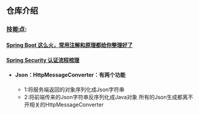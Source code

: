 ## 仓库介绍


### 技能点:
#### [Spring Boot 这么火，常用注解和原理都给你整理好了](https://mp.weixin.qq.com/s?__biz=MzI3NjU2ODA5Mg==&mid=2247485043&idx=2&sn=34d13c381ae2257a24c5e3fde2d39211&chksm=eb72c700dc054e16a17c083a4c9dcbd2a07593e29b158f28a0b9d6819f5dea150f82a120c3f6&mpshare=1&scene=1&srcid=&sharer_sharetime=1578377061198&sharer_shareid=fecdebee97f4d25bab2bb72e8e23a3c1&key=f9b1b3f8c9431e5a5160fea07117add6cad48d6109aa1bfcfc062f8caf17ffc756ac7a68cf1b9b8d221fbb19479d77d8b440f9a87aa1b6a719ec1598091c6b7e0532d1af480365dd6b961e4930f63e9f&ascene=1&uin=MTQwNzM1NDc3Mg%3D%3D&devicetype=Windows+10&version=62070158&lang=zh_CN&exportkey=AZr6sz97DCD%2Ba%2FBz2oSgPwA%3D&pass_ticket=YR%2Fqm1BA7fyg%2BDpOTVhHH%2Fk4KAgV%2B8Lwm7WlDJymzquqEQjbIFr9JHvraQshtiPm)
#### [Spring Security 认证流程梳理](https://juejin.im/post/5dac4a84f265da5b9b80206b)
- #### Json：HttpMessageConverter：有两个功能
  - 1:将服务端返回的对象序列化成Json字符串
  - 2:将前端传来的Json字符串反序列化成Java对象
  所有的Json生成都离不开相关的HttpMessageConverter